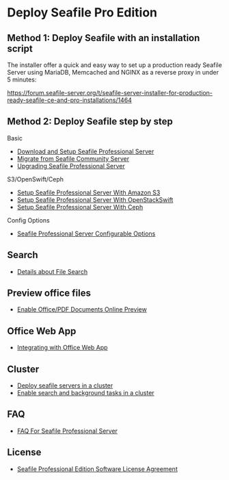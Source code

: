 # Deploy Seafile Pro Edition

## Method 1: Deploy Seafile with an installation script

The installer offer a quick and easy way to set up a production ready Seafile Server using MariaDB, Memcached and NGINX as a reverse proxy in under 5 minutes:

https://forum.seafile-server.org/t/seafile-server-installer-for-production-ready-seafile-ce-and-pro-installations/1464

## Method 2: Deploy Seafile step by step

Basic

- [Download and Setup Seafile Professional Server](download_and_setup_seafile_professional_server.md)
- [Migrate from Seafile Community Server](migrate_from_seafile_community_server.md)
- [Upgrading Seafile Professional Server](upgrading_seafile_professional_server.md)

S3/OpenSwift/Ceph

- [Setup Seafile Professional Server With Amazon S3](setup_with_mazon_S3.md)
- [Setup Seafile Professional Server With OpenStackSwift](setup_with_OpenStackSwift.md)
- [Setup Seafile Professional Server With Ceph](setup_with_Ceph.md)

Config Options

- [Seafile Professional Server Configurable Options](configurable_options.md)

## Search

- [Details about File Search](details_about_file_search.md)

## Preview office files

- [Enable Office/PDF Documents Online Preview](office_documents_preview.md)

## Office Web App

- [Integrating with Office Web App](office_web_app.md)

## Cluster

- [Deploy seafile servers in a cluster](deploy_in_a_cluster.md)
- [Enable search and background tasks in a cluster](enable_search_and_background_tasks_in_a_cluster.md)

## FAQ

- [FAQ For Seafile Professional Server](FAQ_for_seafile_pro_server.md)


## License

- [Seafile Professional Edition Software License Agreement](seafile_professional_sdition_software_license_agreement.md)

